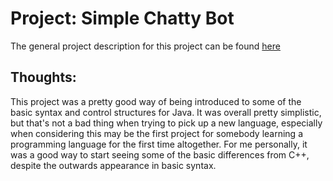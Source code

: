 # Project: Simple Chatty Bot

The general project description for this project can be found [here](https://hyperskill.org/projects/31?goal=7)

## Thoughts:

This project was a pretty good way of being introduced to some of the basic syntax and control structures for 
Java. It was overall pretty simplistic, but that's not a bad thing when trying to pick up a new language, 
especially when considering this may be the first project for somebody learning a programming language for the
first time altogether. For me personally, it was a good way to start seeing some of the basic differences from 
C++, despite the outwards appearance in basic syntax. 
